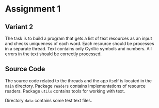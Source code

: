 # Assignment 1
## Variant 2
The task is to build a program that gets a list of text resources as an input and 
checks uniqueness of each word. Each resource should be processes in a separate thread.
Text contains only Cyrillic symbols and numbers. All errors in the text should be correctly processed.

## Source Code
The source code related to the threads and the app itself is located in the `main` directory. 
Package `readers` contains implementations of resource readers.
Package `utils` contains tools for working with text. 

Directory `data` contains some test text files.

